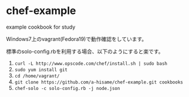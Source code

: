 chef-example
============

example cookbook for study

Windows7上のvagrant(Fedora19)で動作確認をしています。

標準のsolo-config.rbを利用する場合、以下のようにすると楽です。

1. ```curl -L http://www.opscode.com/chef/install.sh | sudo bash```
2. ```sudo yum install git```
3. ```cd /home/vagrant/```
4. ```git clone https://github.com/a-hisame/chef-example.git cookbooks```
5. ```chef-solo -c solo-config.rb -j node.json```


